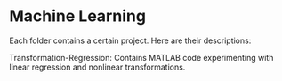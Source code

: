 # Machine Learning

Each folder contains a certain project. Here are their descriptions:


Transformation-Regression:
  Contains MATLAB code experimenting with linear regression and nonlinear transformations.
